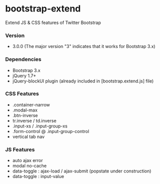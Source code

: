 # bootstrap-extend
Extend JS & CSS features of Twitter Bootstrap


### Version
- 3.0.0 (The major version "3" indicates that it works for Bootstrap 3.x)


### Dependencies
- Bootstrap 3.x
- jQuery 1.7+
- jQuery-blockUI plugin (already included in [bootstrap.extend.js] file)


### CSS Features
- .container-narrow
- .modal-max
- .btn-inverse
- tr.inverse / td.inverse
- .input-xs / .input-group-xs
- .form-control @ .input-group-control
- vertical tab nav

### JS Features
- auto ajax error
- modal no-cache
- data-toggle : ajax-load / ajax-submit (popstate under construction)
- data-toggle : input-value
